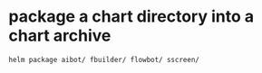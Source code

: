 # package a chart directory into a chart archive
```
helm package aibot/ fbuilder/ flowbot/ sscreen/
```